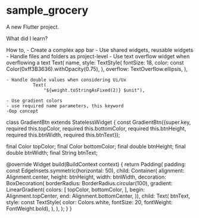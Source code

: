 # sample_grocery

A new Flutter project.

What did I learn?

How to,
    - Create a complex app bar
    - Use shared widgets, reusable widgets 
    - Handle files and folders as project-level
    - Use text overflow widget when overflowing a text
                 Text(
              name,
              style: TextStyle(
                fontSize: 18,
                color: const Color(0xff3B3636).withOpacity(0.75),
              ),
              overflow: TextOverflow.ellipsis,
            ),

    - Handle double values when considering Ui/Ux
              Text(
                  "${weight.toStringAsFixed(2)} $unit"),

    - Use gradient colors 
    - use required name parameters, this keyword 
    -Oop concept

class GradientBtn extends StatelessWidget {
  const GradientBtn({super.key, required this.topColor, required this.bottomColor, required this.btnHeight, required this.btnWidth, required this.btnText});

  final Color topColor;
  final Color bottomColor;
  final double btnHeight;
  final double btnWidth;
  final String btnText;

  @override
  Widget build(BuildContext context) {
    return Padding(
      padding: const EdgeInsets.symmetric(horizontal: 50),
      child: Container(
        alignment: Alignment.center,
        height: btnHeight,
        width: btnWidth,
        decoration: BoxDecoration(
            borderRadius: BorderRadius.circular(100),
            gradient: LinearGradient(
              colors: [
                topColor,
                bottomColor,
              ],
              begin: Alignment.topCenter,
              end: Alignment.bottomCenter,
            )),
        child: Text(
          btnText,
          style: const TextStyle(
              color: Colors.white,
              fontSize: 20,
              fontWeight: FontWeight.bold),
        ),
      ),
    );
  }
}

